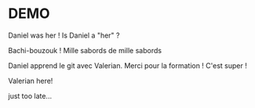 # DEMO
Daniel was her ! Is Daniel a "her" ?

Bachi-bouzouk ! Mille sabords de mille sabords

Daniel apprend le git avec Valerian. Merci pour la formation ! C'est super ! 

Valerian here!

just too late...
